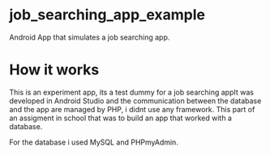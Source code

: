 # job_searching_app_example
Android App that simulates a job searching app.

# How it works
This is an experiment app, its a test dummy for a job searching appIt was developed in Android Studio and the communication between the database and the app are managed by PHP, i didnt use any framework. This part of an assigment in school that was to build an app that worked with a database.

For the database i used MySQL and PHPmyAdmin.

